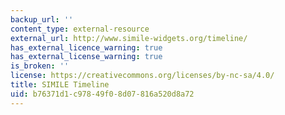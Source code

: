 ```yaml
---
backup_url: ''
content_type: external-resource
external_url: http://www.simile-widgets.org/timeline/
has_external_licence_warning: true
has_external_license_warning: true
is_broken: ''
license: https://creativecommons.org/licenses/by-nc-sa/4.0/
title: SIMILE Timeline
uid: b76371d1-c978-49f0-8d07-816a520d8a72
---
```

